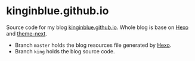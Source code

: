 # kinginblue.github.io

Source code for my blog [kinginblue.github.io](https://kinginblue.github.io/). Whole blog is base on [Hexo](https://hexo.io/) and [theme-next](http://theme-next.iissnan.com/).

- Branch `master` holds the blog resources file generated by [Hexo](https://hexo.io/).
- Branch `king` holds the blog source code. 
